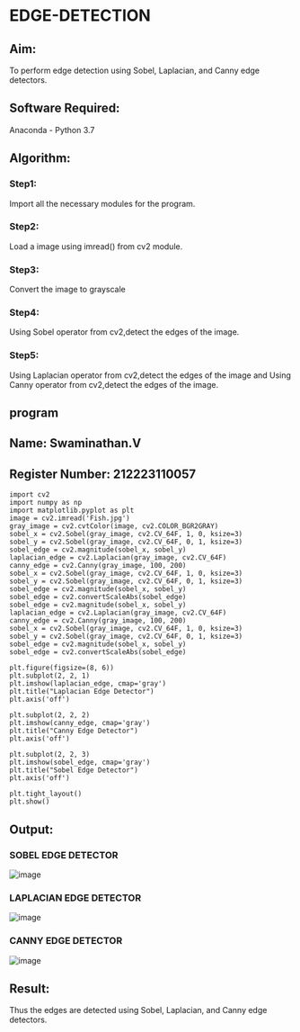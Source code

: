 # EDGE-DETECTION
## Aim:
To perform edge detection using Sobel, Laplacian, and Canny edge detectors.

## Software Required:
Anaconda - Python 3.7

## Algorithm:
### Step1:
Import all the necessary modules for the program.

### Step2:
Load a image using imread() from cv2 module.

### Step3:
Convert the image to grayscale

### Step4:
Using Sobel operator from cv2,detect the edges of the image.

### Step5:

Using Laplacian operator from cv2,detect the edges of the image and Using Canny operator from cv2,detect the edges of the image.
## program 
## Name: Swaminathan.V
## Register Number: 212223110057
```
import cv2
import numpy as np
import matplotlib.pyplot as plt
image = cv2.imread('Fish.jpg') 
gray_image = cv2.cvtColor(image, cv2.COLOR_BGR2GRAY)
sobel_x = cv2.Sobel(gray_image, cv2.CV_64F, 1, 0, ksize=3)  
sobel_y = cv2.Sobel(gray_image, cv2.CV_64F, 0, 1, ksize=3)  
sobel_edge = cv2.magnitude(sobel_x, sobel_y)  
laplacian_edge = cv2.Laplacian(gray_image, cv2.CV_64F) 
canny_edge = cv2.Canny(gray_image, 100, 200)  
sobel_x = cv2.Sobel(gray_image, cv2.CV_64F, 1, 0, ksize=3)
sobel_y = cv2.Sobel(gray_image, cv2.CV_64F, 0, 1, ksize=3)
sobel_edge = cv2.magnitude(sobel_x, sobel_y)
sobel_edge = cv2.convertScaleAbs(sobel_edge)
sobel_edge = cv2.magnitude(sobel_x, sobel_y)  
laplacian_edge = cv2.Laplacian(gray_image, cv2.CV_64F) 
canny_edge = cv2.Canny(gray_image, 100, 200)  
sobel_x = cv2.Sobel(gray_image, cv2.CV_64F, 1, 0, ksize=3)
sobel_y = cv2.Sobel(gray_image, cv2.CV_64F, 0, 1, ksize=3)
sobel_edge = cv2.magnitude(sobel_x, sobel_y)
sobel_edge = cv2.convertScaleAbs(sobel_edge)

plt.figure(figsize=(8, 6))
plt.subplot(2, 2, 1)
plt.imshow(laplacian_edge, cmap='gray')
plt.title("Laplacian Edge Detector")
plt.axis('off')

plt.subplot(2, 2, 2)
plt.imshow(canny_edge, cmap='gray')
plt.title("Canny Edge Detector")
plt.axis('off')

plt.subplot(2, 2, 3)
plt.imshow(sobel_edge, cmap='gray')  
plt.title("Sobel Edge Detector")
plt.axis('off')

plt.tight_layout()
plt.show()
```
## Output:
### SOBEL EDGE DETECTOR
![image](https://github.com/user-attachments/assets/500459ee-2648-44b1-83fd-f592f330e9fe)


### LAPLACIAN EDGE DETECTOR
![image](https://github.com/user-attachments/assets/6e046abe-e3b2-4e14-b367-93135a7e0be9)


### CANNY EDGE DETECTOR
![image](https://github.com/user-attachments/assets/8dc99e66-75f2-457f-be03-428695060201)

## Result:
Thus the edges are detected using Sobel, Laplacian, and Canny edge detectors.
